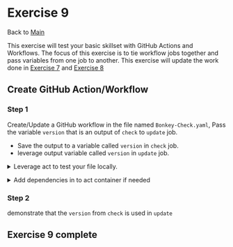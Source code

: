 # Exercise 9

Back to [Main](../README.md)

This exercise will test your basic skillset with GitHub Actions and Workflows.
The focus of this exercise is to tie workflow jobs together and pass variables
from one job to another.
This exercise will update the work done in
[Exercise 7](../exercise6/README.md) and
[Exercise 8](../exercise7/README.md)

## Create GitHub Action/Workflow

### Step 1

Create/Update a GitHub workflow in the file named `Bonkey-Check.yaml`,
Pass the variable `version` that is an output of `check`
to `update` job.

- Save the output to a variable called `version` in `check` job.
- leverage output variable called `version` in `update` job.

<details>
  <summary>
  Leverage act to test your file locally.
  </summary>

  ```code
    Create your file in the .github folder
    cd /workspaces/BonkeyWonkers
    act -l
    act -j name_of_job
 ```

 </details>
  </p>

<details>
  <summary>
  Add dependencies in to act container if needed
  </summary>

  ```code
    cd /workspaces/BonkeyWonkers/exercise9
    docker build -t act-local:Latest .
    docker tag act-local:latest localhost:5000/act-local:latest
    docker image push localhost:5000/act-local:latest
    cd /workspaces/BonkeyWonkers
 ```

 </details>
  </p>

### Step 2

demonstrate that the `version` from `check` is used in `update`

## Exercise 9 complete
